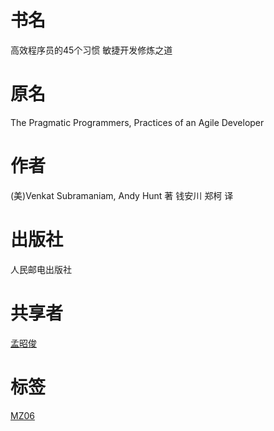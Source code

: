 # 书名 #
高效程序员的45个习惯 敏捷开发修炼之道

# 原名 #
The Pragmatic Programmers,
Practices of an Agile Developer

# 作者 #
(美)Venkat Subramaniam, Andy Hunt  著
钱安川 郑柯 译

# 出版社 #
人民邮电出版社

# 共享者 #
[孟昭俊](MZ.md)

# 标签 #
[MZ06](MZ06.md)